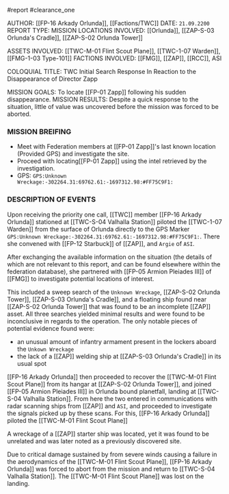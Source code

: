#report #clearance_one 

AUTHOR: [[FP-16 Arkady Orlunda]], [[Factions/TWC]]
DATE: `21.09.2200`
REPORT TYPE: MISSION
LOCATIONS INVOLVED: [[Orlunda]], [[ZAP-S-03 Orlunda's Cradle]], [[ZAP-S-02 Orlunda Tower]]

ASSETS INVOLVED: [[TWC-M-01 Flint Scout Plane]], [[TWC-1-07 Warden]], [[FMG-1-03 Type-101]]
FACTIONS INVOLVED: [[FMG]], [[ZAP]], [[RCC]], ASI

COLOQUIAL TITLE: TWC Initial Search Response In Reaction to the Disappearance of Director Zapp

MISSION GOALS: To locate [[FP-01 Zapp]] following his sudden disappearance.
MISSION RESULTS: Despite a quick response to the situation, little of value was uncovered before the mission was forced to be aborted.

### MISSION BREIFING
- Meet with Federation members at [[FP-01 Zapp]]'s last known location (Provided GPS) and investigate the site.
- Proceed with locating[[FP-01 Zapp]] using the intel retrieved by the investigation.
- GPS: `GPS:Unknown Wreckage:-302264.31:69762.61:-1697312.98:#FF75C9F1:`
### DESCRIPTION OF EVENTS
Upon receiving the priority one call, [[TWC]] member [[FP-16 Arkady Orlunda]] stationed at [[TWC-S-04 Valhalla Station]] piloted the [[TWC-1-07 Warden]] from the surface of Orlunda directly to the GPS Marker `GPS:Unknown Wreckage:-302264.31:69762.61:-1697312.98:#FF75C9F1:`. There she convened with [[FP-12 Starbuck]] of  [[ZAP]], and `Argie` of `ASI`.

After exchanging the available information on the situation (the details of which are not relevant to this report, and can be found elsewhere within the federation database), she partnered with [[FP-05 Armion Pleiades III]] of [[FMG]] to investigate potential locations of interest.

This included a sweep search of the `Unknown Wreckage`, [[ZAP-S-02 Orlunda Tower]], [[ZAP-S-03 Orlunda's Cradle]], and a floating ship found near [[ZAP-S-02 Orlunda Tower]] that was found to be an incomplete [[ZAP]] asset. All three searches yielded minimal results and were found to be inconclusive in regards to the operation. The only notable pieces of potential evidence found were:
- an unusual amount of infantry armament present in the lockers aboard the `Unkown Wreckage`
- the lack of a [[ZAP]] welding ship at [[ZAP-S-03 Orlunda's Cradle]] in its usual spot

[[FP-16 Arkady Orlunda]] then proceeded to recover the [[TWC-M-01 Flint Scout Plane]] from its hangar at [[ZAP-S-02 Orlunda Tower]], and joined [[FP-05 Armion Pleiades III]] in Orlunda bound planetfall, landing at [[TWC-S-04 Valhalla Station]]. From here the two entered in communications with radar scanning ships from [[ZAP]] and `ASI`, and proceeded to investigate the signals picked up by these scans. For this, [[FP-16 Arkady Orlunda]] piloted the [[TWC-M-01 Flint Scout Plane]]

A wreckage of a [[ZAP]] starter ship was located, yet it was found to be unrelated and was later noted as a previously discovered site.

Due to critical damage sustained by from severe winds causing a failure in the aerodynamics of the [[TWC-M-01 Flint Scout Plane]], [[FP-16 Arkady Orlunda]] was forced to abort from the mission and return to [[TWC-S-04 Valhalla Station]]. The [[TWC-M-01 Flint Scout Plane]] was lost on the landing.
